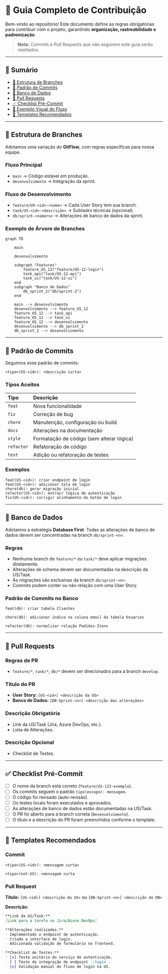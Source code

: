 # 📌 Guia Completo de Contribuição

Bem-vindo ao repositório\! Este documento define as regras obrigatórias para contribuir com o projeto, garantindo **organização, rastreabilidade e padronização**.

> **Nota:** Commits e Pull Requests que não seguirem este guia serão rejeitados.

-----

## 📜 Sumário

  - [🔹 Estrutura de Branches](https://www.google.com/search?q=%23-estrutura-de-branches)
  - [🔹 Padrão de Commits](https://www.google.com/search?q=%23-padr%C3%A3o-de-commits)
  - [🔹 Banco de Dados](https://www.google.com/search?q=%23-banco-de-dados)
  - [🔹 Pull Requests](https://www.google.com/search?q=%23-pull-requests)
  - [✅ Checklist Pré-Commit](https://www.google.com/search?q=%23-checklist-pr%C3%A9-commit)
  - [🔹 Exemplo Visual do Fluxo](https://www.google.com/search?q=%23-exemplo-visual-do-fluxo)
  - [📎 Templates Recomendados](https://www.google.com/search?q=%23-templates-recomendados)

-----

## 🔹 Estrutura de Branches

Adotamos uma variação do **GitFlow**, com regras específicas para nossa equipe.

### Fluxo Principal

  - `main` → Código estável em produção.
  - `desenvolvimento` → Integração da sprint.

### Fluxo de Desenvolvimento

  - `feature/US-<id>-<nome>` → Cada User Story tem sua branch.
  - `task/US-<id>-<descrição>` → Subtasks técnicas (opcional).
  - `db/sprint-<número>` → Alterações de banco de dados da sprint.

### Exemplo de Árvore de Branches

```mermaid
graph TD

    main

    desenvolvimento

    subgraph "Features"
        feature_US_12("feature/US-12-login")
        task_api("task/US-12-api")
        task_ui("task/US-12-ui")
    end
    subgraph "Banco de Dados"
        db_sprint_2("db/sprint-2")
    end

    main --> desenvolvimento
    desenvolvimento --> feature_US_12
    feature_US_12 --> task_api
    feature_US_12 --> task_ui
    feature_US_12 --> desenvolvimento
    desenvolvimento --> db_sprint_2
    db_sprint_2 --> desenvolvimento
```

-----

## 🔹 Padrão de Commits

Seguimos esse padrão de commits:

```text
<tipo>(US-<id>): <descrição curta>
```

### Tipos Aceitos

| Tipo     | Descrição                                 |
| :------- | :---------------------------------------- |
| `feat`   | Nova funcionalidade                       |
| `fix`    | Correção de bug                           |
| `chore`  | Manutenção, configuração ou build         |
| `docs`   | Alterações na documentação                |
| `style`  | Formatação de código (sem alterar lógica) |
| `refactor` | Refatoração de código                     |
| `test`   | Adição ou refatoração de testes           |

### Exemplos

```text
feat(US-<id>): criar endpoint de login
feat(US-<id>): adicionar tela de login
chore(db): gerar migração inicial
refactor(US-<id>): extrair lógica de autenticação
fix(US-<id>): corrigir alinhamento do botão de login
```

-----

## 🔹 Banco de Dados

Adotamos a estratégia **Database First**. Todas as alterações de banco de dados devem ser concentradas na branch `db/sprint-<n>`.

### Regras

  - Nenhuma branch de `feature/*` ou `task/*` deve aplicar migrações diretamente.
  - Alterações de schema devem ser documentadas na descrição da US/Task.
  - As migrações são exclusivas da branch `db/sprint-<n>`.
  - Commits podem conter ou não relação com uma User Story.

### Padrão de Commits no Banco

```text
feat(db): criar tabela Clientes

chore(db): adicionar índice na coluna email da tabela Usuarios

refactor(db): normalizar relação Pedidos-Itens
```

-----

## 🔹 Pull Requests

### Regras de PR

  - `feature/*`, `task/*`, `db/*` devem ser direcionados para a branch `develop`.

### Título do PR

  - **User Story:** `[US-<id>] <descrição da US>`
  - **Banco de Dados:** `[DB-Sprint-<n>] <descrição das alterações>`

### Descrição Obrigatória

  - Link da US/Task (Jira, Azure DevOps, etc.).
  - Lista de Alterações.

### Descrição Opcional

  - Checklist de Testes.

-----

## ✅ Checklist Pré-Commit

  - [ ] O nome da branch está correto (`feature/US-123-exemplo`).
  - [ ] Os commits seguem o padrão `tipo(escopo): mensagem`.
  - [ ] O código foi revisado (auto-revisão).
  - [ ] Os testes locais foram executados e aprovados.
  - [ ] As alterações de banco de dados estão documentadas na US/Task.
  - [ ] O PR foi aberto para a branch correta (`Desenvolvimento`).
  - [ ] O título e a descrição do PR foram preenchidos conforme o template.

-----

## 📎 Templates Recomendados

### Commit

```text
<tipo>(US-<id>): <mensagem curta>

<tipo>(not-US): <mensagem curta
```

### Pull Request

**Título:** `[US-<id>] <descrição da US>` ou `[DB-Sprint-<n>] <descrição do DB>`

**Descrição:**

```markdown
**Link da US/Task:**
[Link para a tarefa no Jira/Azure DevOps]

**Alterações realizadas:**
- Implementado o endpoint de autenticação.
- Criada a interface de login.
- Adicionada validação de formulário no frontend.

**Checklist de Testes:**
- [x] Teste unitário do serviço de autenticação.
- [ ] Teste de integração do endpoint `/login`.
- [x] Validação manual do fluxo de login na UI.
```
